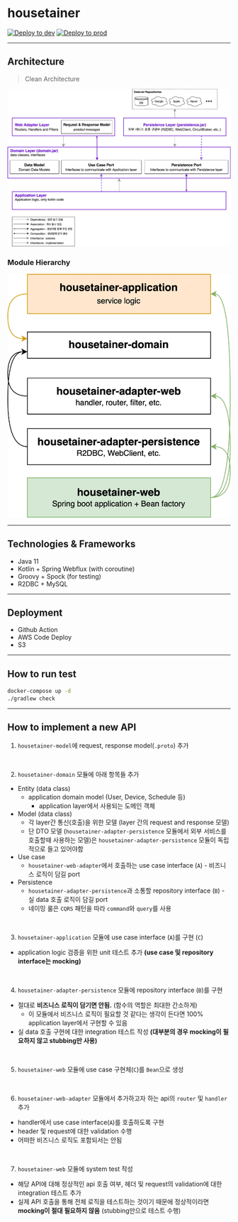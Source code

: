# housetainer

[![Deploy to dev](https://github.com/housetainer/housetainer-server/actions/workflows/main.yml/badge.svg)](https://github.com/housetainer/housetainer-server/actions/workflows/main.yml)
[![Deploy to prod](https://github.com/housetainer/housetainer-server/actions/workflows/release.yml/badge.svg)](https://github.com/housetainer/housetainer-server/actions/workflows/release.yml)

---

## Architecture
> Clean Architecture

![arch](resources/Housetainer_arch(v1).jpg)

### Module Hierarchy
![module](resources/housetainer_module_hierarchy.jpg)

---

## Technologies & Frameworks
* Java 11
* Kotlin + Spring Webflux (with coroutine)
* Groovy + Spock (for testing)
* R2DBC + MySQL

---

## Deployment
* Github Action
* AWS Code Deploy
* S3

---

## How to run test
```bash
docker-compose up -d
./gradlew check
```

---

## How to implement a new API

1. `housetainer-model`에 request, response model(`.proto`) 추가

<br>

2. `housetainer-domain` 모듈에 아래 항목들 추가
* Entity (data class)
    * application domain model (User, Device, Schedule 등)
        * application layer에서 사용되는 도메인 객체
* Model (data class)
    * 각 layer간 통신(호출)을 위한 모델 (layer 간의 request and response 모델)
    * 단 DTO 모델 (`housetainer-adapter-persistence` 모듈에서 외부 서비스를 호출할때 사용하는 모델)은 `housetainer-adapter-persistence` 모듈이 독립적으로 들고 있어야함
* Use case
  * `housetainer-web-adapter`에서 호출하는 use case interface (`A`) - 비즈니스 로직이 담길 port
* Persistence
  * `housetainer-adapter-persistence`과 소통할 repository interface (`B`) - 실 data 호출 로직이 담길 port
  * 네이밍 룰은 `CQRS` 패턴을 따라 `command`와 `query`를 사용

<br>

3. `housetainer-application` 모듈에 use case interface (`A`)를 구현 (`C`)
* application logic 검증을 위한 unit 테스트 추가 **(use case 및 repository interface는 mocking)**

<br>

4. `housetainer-adapter-persistence` 모듈에 repository interface (`B`)를 구현
* 절대로 **비즈니스 로직이 담기면 안됨.** (함수의 역할은 최대한 간소하게)
  * 이 모듈에서 비즈니스 로직이 필요할 것 같다는 생각이 든다면 100% application layer에서 구현할 수 있음
* 실 data 호출 구현에 대한 integration 테스트 작성 **(대부분의 경우 mocking이 필요하지 않고 stubbing만 사용)**

<br>

5. `housetainer-web` 모듈에 use case 구현체(`C`)를 `Bean`으로 생성

<br>

6. `housetainer-web-adapter` 모듈에서 추가하고자 하는 api의 `router` 및 `handler` 추가 
* handler에서 use case interface(`A`)를 호출하도록 구현
* header 및 request에 대한 validation 수행
* 어떠한 비즈니스 로직도 포함되서는 안됨

<br>

7. `housetainer-web` 모듈에 system test 작성
* 해당 API에 대해 정상적인 api 호출 여부, 헤더 및 request의 validation에 대한 integration 테스트 추가
* 실제 API 호출을 통해 전체 로직을 테스트하는 것이기 때문에 정상적이라면 **mocking이 절대 필요하지 않음** (stubbing만으로 테스트 수행)
